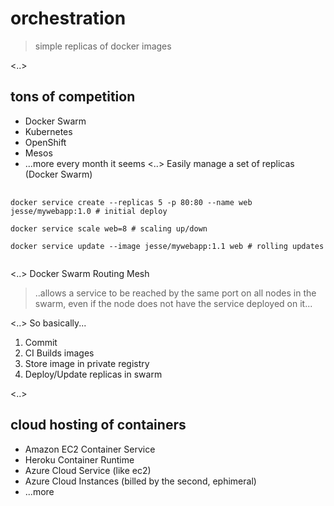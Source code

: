 # orchestration

> simple replicas of docker images

<..>

## tons of competition

- Docker Swarm
- Kubernetes
- OpenShift
- Mesos
- ...more every month it seems
<..>
Easily manage a set of replicas (Docker Swarm)
<pre>
    <code>
docker service create --replicas 5 -p 80:80 --name web jesse/mywebapp:1.0 # initial deploy

docker service scale web=8 # scaling up/down

docker service update --image jesse/mywebapp:1.1 web # rolling updates
    </code>
</pre>
<..>
Docker Swarm Routing Mesh

>..allows a service to be reached by the same port on all nodes in the swarm, even if the node does not have the service deployed on it...

<..>
So basically...

1. Commit
2. CI Builds images
3. Store image in private registry
4. Deploy/Update replicas in swarm


<..>

## cloud hosting of containers

- Amazon EC2 Container Service 
- Heroku Container Runtime
- Azure Cloud Service (like ec2)
- Azure Cloud Instances (billed by the second, ephimeral)
- ...more
